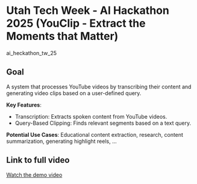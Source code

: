 # Utah Tech Week - AI Hackathon 2025 (YouClip - Extract the Moments that Matter)

ai_heckathon_tw_25

## Goal

A system that processes YouTube videos by transcribing their content and generating video clips based on a user-defined query.

**Key Features**:
- Transcription: Extracts spoken content from YouTube videos.
- Query-Based Clipping: Finds relevant segments based on a text query.

**Potential Use Cases**: Educational content extraction, research, content summarization, generating highlight reels, ...

## Link to full video

[Watch the demo video](https://youtu.be/N5yK6_4aynY)



